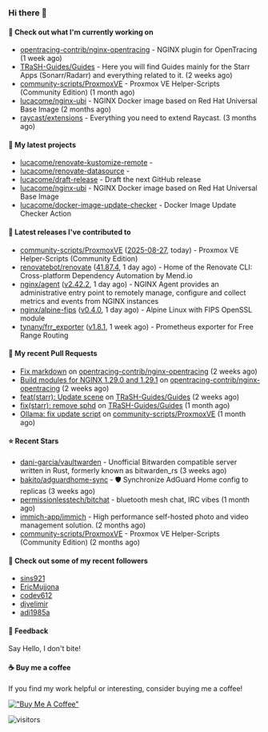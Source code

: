 ### Hi there 👋

#### 👷 Check out what I'm currently working on

- [opentracing-contrib/nginx-opentracing](https://github.com/opentracing-contrib/nginx-opentracing) - NGINX plugin for OpenTracing (1 week ago)
- [TRaSH-Guides/Guides](https://github.com/TRaSH-Guides/Guides) - Here you will find Guides mainly for the Starr Apps (Sonarr/Radarr) and everything related to it. (2 weeks ago)
- [community-scripts/ProxmoxVE](https://github.com/community-scripts/ProxmoxVE) - Proxmox VE Helper-Scripts (Community Edition)  (1 month ago)
- [lucacome/nginx-ubi](https://github.com/lucacome/nginx-ubi) - NGINX Docker image based on Red Hat Universal Base Image (2 months ago)
- [raycast/extensions](https://github.com/raycast/extensions) - Everything you need to extend Raycast. (3 months ago)

#### 🌱 My latest projects

- [lucacome/renovate-kustomize-remote](https://github.com/lucacome/renovate-kustomize-remote) - 
- [lucacome/renovate-datasource](https://github.com/lucacome/renovate-datasource) - 
- [lucacome/draft-release](https://github.com/lucacome/draft-release) - Draft the next GitHub release
- [lucacome/nginx-ubi](https://github.com/lucacome/nginx-ubi) - NGINX Docker image based on Red Hat Universal Base Image
- [lucacome/docker-image-update-checker](https://github.com/lucacome/docker-image-update-checker) - Docker Image Update Checker Action

#### 🔭 Latest releases I've contributed to

- [community-scripts/ProxmoxVE](https://github.com/community-scripts/ProxmoxVE) ([2025-08-27](https://github.com/community-scripts/ProxmoxVE/releases/tag/2025-08-27), today) - Proxmox VE Helper-Scripts (Community Edition) 
- [renovatebot/renovate](https://github.com/renovatebot/renovate) ([41.87.4](https://github.com/renovatebot/renovate/releases/tag/41.87.4), 1 day ago) - Home of the Renovate CLI: Cross-platform Dependency Automation by Mend.io
- [nginx/agent](https://github.com/nginx/agent) ([v2.42.2](https://github.com/nginx/agent/releases/tag/v2.42.2), 1 day ago) - NGINX Agent provides an administrative entry point to remotely manage, configure and collect metrics and events from NGINX instances
- [nginx/alpine-fips](https://github.com/nginx/alpine-fips) ([v0.4.0](https://github.com/nginx/alpine-fips/releases/tag/v0.4.0), 1 day ago) - Alpine Linux with FIPS OpenSSL module
- [tynany/frr_exporter](https://github.com/tynany/frr_exporter) ([v1.8.1](https://github.com/tynany/frr_exporter/releases/tag/v1.8.1), 1 week ago) - Prometheus exporter for Free Range Routing

#### 🔨 My recent Pull Requests

- [Fix markdown](https://github.com/opentracing-contrib/nginx-opentracing/pull/912) on [opentracing-contrib/nginx-opentracing](https://github.com/opentracing-contrib/nginx-opentracing) (2 weeks ago)
- [Build modules for NGINX 1.29.0 and 1.29.1](https://github.com/opentracing-contrib/nginx-opentracing/pull/911) on [opentracing-contrib/nginx-opentracing](https://github.com/opentracing-contrib/nginx-opentracing) (2 weeks ago)
- [feat(starr): Update scene](https://github.com/TRaSH-Guides/Guides/pull/2447) on [TRaSH-Guides/Guides](https://github.com/TRaSH-Guides/Guides) (2 weeks ago)
- [fix(starr): remove sphd](https://github.com/TRaSH-Guides/Guides/pull/2426) on [TRaSH-Guides/Guides](https://github.com/TRaSH-Guides/Guides) (1 month ago)
- [Ollama: fix update script](https://github.com/community-scripts/ProxmoxVE/pull/5819) on [community-scripts/ProxmoxVE](https://github.com/community-scripts/ProxmoxVE) (1 month ago)

#### ⭐ Recent Stars

- [dani-garcia/vaultwarden](https://github.com/dani-garcia/vaultwarden) - Unofficial Bitwarden compatible server written in Rust, formerly known as bitwarden_rs (3 weeks ago)
- [bakito/adguardhome-sync](https://github.com/bakito/adguardhome-sync) - 🛡️ Synchronize AdGuard Home config to replicas (3 weeks ago)
- [permissionlesstech/bitchat](https://github.com/permissionlesstech/bitchat) - bluetooth mesh chat, IRC vibes (1 month ago)
- [immich-app/immich](https://github.com/immich-app/immich) - High performance self-hosted photo and video management solution. (2 months ago)
- [community-scripts/ProxmoxVE](https://github.com/community-scripts/ProxmoxVE) - Proxmox VE Helper-Scripts (Community Edition)  (2 months ago)

#### 👯 Check out some of my recent followers

- [sins921](https://github.com/sins921)
- [EricMujjona](https://github.com/EricMujjona)
- [codev612](https://github.com/codev612)
- [djvelimir](https://github.com/djvelimir)
- [adi1985a](https://github.com/adi1985a)

#### 💬 Feedback

Say Hello, I don't bite!

#### ☕ Buy me a coffee

If you find my work helpful or interesting, consider buying me a coffee!

[!["Buy Me A Coffee"](https://www.buymeacoffee.com/assets/img/custom_images/orange_img.png)](https://www.buymeacoffee.com/lucacome)

![visitors](https://visitor-badge.laobi.icu/badge?page_id=lucacome.visitor-badge)
#

